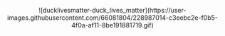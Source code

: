 <p align="center">
![ducklivesmatter-duck_lives_matter](https://user-images.githubusercontent.com/66081804/228987014-c3eebc2e-f0b5-4f0a-af11-8be191881719.gif)
</p>
